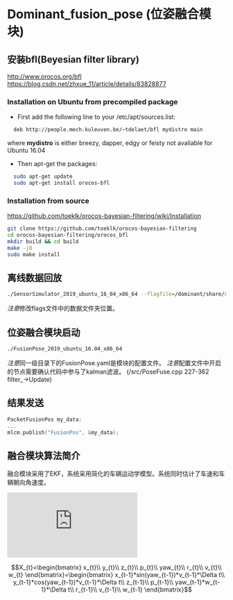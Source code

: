 # Dominant_fusion_pose (位姿融合模块)

## 安装bfl(Beyesian filter library)

http://www.orocos.org/bfl
https://blog.csdn.net/zhxue_11/article/details/83828877

### Installation on Ubuntu from precompiled package

- First add the following line to your /etc/apt/sources.list:
```bash
  deb http://people.mech.kuleuven.be/~tdelaet/bfl mydistro main
```
where <b>mydistro</b> is either breezy, dapper, edgy or feisty  not avaliable for Ubuntu 16.04

- Then apt-get the packages:
```bash
  sudo apt-get update
  sudo apt-get install orocos-bfl
```

### Installation from source

https://github.com/toeklk/orocos-bayesian-filtering/wiki/Installation

```bash
git clone https://github.com/toeklk/orocos-bayesian-filtering
cd orocos-bayesian-filtering/orocos_bfl
mkdir build && cd build
make -j8
sudo make install
```

## 离线数据回放

```bash
./SensorSimulator_2019_ubuntu_16_04_x86_64 --flagfile=/dominant/share/sensorsim.flags
```

*注意*修改flags文件中的数据文件夹位置。

## 位姿融合模块启动

```bash
./FusionPose_2019_ubuntu_16.04_x86_64
```

*注意*同一级目录下的FusionPose.yaml是模块的配置文件。
*注意*配置文件中开启的节点需要确认代码中参与了kalman滤波。 (/src/PoseFuse.cpp 227-362 filter_->Update)

## 结果发送

```c++
PacketFusionPos my_data;
...
mlcm.publish("FusionPos", &my_data);
```

## 融合模块算法简介

融合模块采用了EKF，系统采用简化的车辆运动学模型。系统同时估计了车速和车辆朝向角速度。

![SystemModel](https://latex.codecogs.com/gif.latex?X_%7Bt%7D%3D%5Cbegin%7Bbmatrix%7D%20x_%7Bt%7D%5C%5C%20y_%7Bt%7D%5C%5C%20z_%7Bt%7D%5C%5C%20p_%7Bt%7D%5C%5C%20yaw_%7Bt%7D%5C%5C%20r_%7Bt%7D%5C%5C%20v_%7Bt%7D%5C%5C%20w_%7Bt%7D%20%5Cend%7Bbmatrix%7D%3D%5Cbegin%7Bbmatrix%7D%20x_%7Bt-1%7D&plus;sin%28yaw_%7Bt-1%7D%29*v_%7Bt-1%7D*%5CDelta%20t%5C%5C%20y_%7Bt-1%7D&plus;cos%28yaw_%7Bt-1%7D%29*v_%7Bt-1%7D*%5CDelta%20t%5C%5C%20z_%7Bt-1%7D%5C%5C%20p_%7Bt-1%7D%5C%5C%20yaw_%7Bt-1%7D&plus;w_%7Bt-1%7D*%5CDelta%20t%5C%5C%20r_%7Bt-1%7D%5C%5C%20v_%7Bt-1%7D%5C%5C%20w_%7Bt-1%7D%20%5Cend%7Bbmatrix%7D)

$$X_{t}=\begin{bmatrix} x_{t}\\ y_{t}\\ z_{t}\\ p_{t}\\ yaw_{t}\\ r_{t}\\ v_{t}\\ w_{t} \end{bmatrix}=\begin{bmatrix} x_{t-1}*sin(yaw_{t-1})*v_{t-1}*\Delta t\\ y_{t-1}*cos(yaw_{t-1})*v_{t-1}*\Delta t\\ z_{t-1}\\ p_{t-1}\\ yaw_{t-1}*w_{t-1}*\Delta t\\ r_{t-1}\\ v_{t-1}\\ w_{t-1} \end{bmatrix}$$